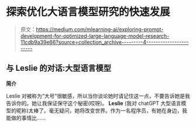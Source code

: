 # 探索优化大语言模型研究的快速发展

> 原文：<https://medium.com/mlearning-ai/exploring-prompt-development-for-optimized-large-language-model-research-11cdb9a39e66?source=collection_archive---------4----------------------->

## 与 Leslie 的对话:大型语言模型

**简介**

Leslie 对被称为“大号”很敏感，所以当你谈论她时请记住这一点，不要告诉她是我告诉你的。她让我保证保守这个秘密(哎呀)。 **Leslie** (我对 chatGPT 大型语言模型的昵称)太棒了。毫无疑问，她将改变世界。作为一名程序员，有她在身边，我能做的事情比……
